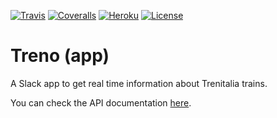 [![Travis](https://img.shields.io/travis/com/avalloneandrea/treno-app.svg)](https://travis-ci.com/avalloneandrea/treno-app)
[![Coveralls](https://img.shields.io/coveralls/github/avalloneandrea/treno-app.svg)](https://coveralls.io/github/avalloneandrea/treno-app)
[![Heroku](https://img.shields.io/badge/deploy-active-brightgreen.svg)](https://github.com/avalloneandrea/treno-app/deployments)
[![License](https://img.shields.io/github/license/avalloneandrea/treno-app.svg?color=bright)](https://github.com/avalloneandrea/treno-app/blob/master/LICENSE)

# Treno (app)

A Slack app to get real time information about Trenitalia trains.

You can check the API documentation [here](https://trenoapp.herokuapp.com/api).
